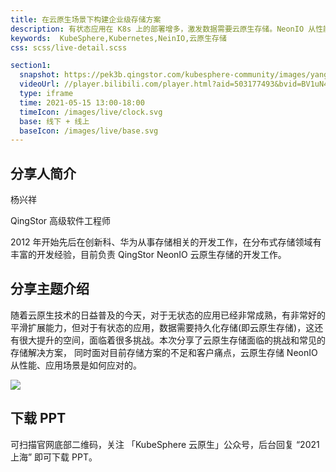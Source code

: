 ```yaml
---
title: 在云原生场景下构建企业级存储方案
description: 有状态应用在 K8s 上的部署增多，激发数据需要云原生存储。NeonIO 从性能和应用场景可以弥补当前存储方案的不足，帮助客户解决数据存储问题。
keywords:  KubeSphere,Kubernetes,NeinIO,云原生存储
css: scss/live-detail.scss

section1:
  snapshot: https://pek3b.qingstor.com/kubesphere-community/images/yangxingxiang-1.webp
  videoUrl: //player.bilibili.com/player.html?aid=503177493&bvid=BV1uN411Z7J1&cid=340539595&page=1&high_quality=1
  type: iframe
  time: 2021-05-15 13:00-18:00
  timeIcon: /images/live/clock.svg
  base: 线下 + 线上
  baseIcon: /images/live/base.svg
---
```


## 分享人简介

杨兴祥

QingStor 高级软件工程师 

2012 年开始先后在创新科、华为从事存储相关的开发工作，在分布式存储领域有丰富的开发经验，目前负责 QingStor NeonIO 云原生存储的开发工作。

## 分享主题介绍

随着云原生技术的日益普及的今天，对于无状态的应用已经非常成熟，有非常好的平滑扩展能力，但对于有状态的应用，数据需要持久化存储(即云原生存储)，这还有很大提升的空间，面临着很多挑战。本次分享了云原生存储面临的挑战和常见的存储解决方案， 同时面对目前存储方案的不足和客户痛点，云原生存储 NeonIO 从性能、应用场景是如何应对的。

![](https://pek3b.qingstor.com/kubesphere-community/images/shanghaiposter-4.webp)

## 下载 PPT

可扫描官网底部二维码，关注 「KubeSphere 云原生」公众号，后台回复 “2021 上海” 即可下载 PPT。



